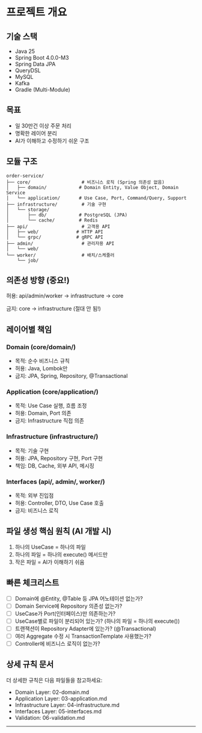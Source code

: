 # 프로젝트 개요

## 기술 스택
- Java 25
- Spring Boot 4.0.0-M3
- Spring Data JPA
- QueryDSL
- MySQL
- Kafka
- Gradle (Multi-Module)

## 목표
- 일 30만건 이상 주문 처리
- 명확한 레이어 분리
- AI가 이해하고 수정하기 쉬운 구조

## 모듈 구조

```
order-service/
├── core/                   # 비즈니스 로직 (Spring 의존성 없음)
│   ├── domain/            # Domain Entity, Value Object, Domain Service
│   └── application/       # Use Case, Port, Command/Query, Support
├── infrastructure/         # 기술 구현
│   └── storage/
│       ├── db/            # PostgreSQL (JPA)
│       └── cache/         # Redis
├── api/                    # 고객용 API
│   ├── web/              # HTTP API
│   └── grpc/             # gRPC API
├── admin/                  # 관리자용 API
│   └── web/
└── worker/                 # 배치/스케줄러
    └── job/
```

## 의존성 방향 (중요!)

허용: api/admin/worker → infrastructure → core

금지: core → infrastructure (절대 안 됨!)

## 레이어별 책임

### Domain (core/domain/)
- 목적: 순수 비즈니스 규칙
- 허용: Java, Lombok만
- 금지: JPA, Spring, Repository, @Transactional

### Application (core/application/)
- 목적: Use Case 실행, 흐름 조정
- 허용: Domain, Port 의존
- 금지: Infrastructure 직접 의존

### Infrastructure (infrastructure/)
- 목적: 기술 구현
- 허용: JPA, Repository 구현, Port 구현
- 책임: DB, Cache, 외부 API, 메시징

### Interfaces (api/, admin/, worker/)
- 목적: 외부 진입점
- 허용: Controller, DTO, Use Case 호출
- 금지: 비즈니스 로직

## 파일 생성 핵심 원칙 (AI 개발 시)

1. 하나의 UseCase = 하나의 파일
2. 하나의 파일 = 하나의 execute() 메서드만
3. 작은 파일 = AI가 이해하기 쉬움

## 빠른 체크리스트

- [ ] Domain에 @Entity, @Table 등 JPA 어노테이션 없는가?
- [ ] Domain Service에 Repository 의존성 없는가?
- [ ] UseCase가 Port(인터페이스)만 의존하는가?
- [ ] UseCase별로 파일이 분리되어 있는가? (하나의 파일 = 하나의 execute())
- [ ] 트랜잭션이 Repository Adapter에 있는가? (@Transactional)
- [ ] 여러 Aggregate 수정 시 TransactionTemplate 사용했는가?
- [ ] Controller에 비즈니스 로직이 없는가?

## 상세 규칙 문서

더 상세한 규칙은 다음 파일들을 참고하세요:
- Domain Layer: 02-domain.md
- Application Layer: 03-application.md
- Infrastructure Layer: 04-infrastructure.md
- Interfaces Layer: 05-interfaces.md
- Validation: 06-validation.md
  </artifact>

---